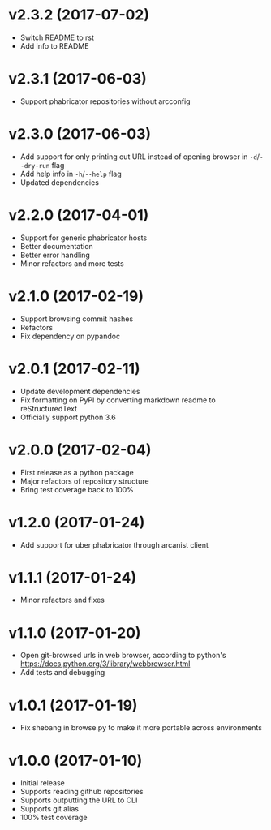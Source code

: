 v2.3.2 (2017-07-02)
===================

 - Switch README to rst
 - Add info to README


v2.3.1 (2017-06-03)
===================

 - Support phabricator repositories without arcconfig


v2.3.0 (2017-06-03)
===================

 - Add support for only printing out URL instead of opening browser in `-d`/`--dry-run` flag
 - Add help info in `-h`/`--help` flag
 - Updated dependencies


v2.2.0 (2017-04-01)
===================

 - Support for generic phabricator hosts
 - Better documentation
 - Better error handling
 - Minor refactors and more tests


v2.1.0 (2017-02-19)
===================

 - Support browsing commit hashes
 - Refactors
 - Fix dependency on pypandoc


v2.0.1 (2017-02-11)
===================

 - Update development dependencies
 - Fix formatting on PyPI by converting markdown readme to reStructuredText
 - Officially support python 3.6


v2.0.0 (2017-02-04)
===================

 - First release as a python package
 - Major refactors of repository structure
 - Bring test coverage back to 100%


v1.2.0 (2017-01-24)
===================

 - Add support for uber phabricator through arcanist client


v1.1.1 (2017-01-24)
===================

 - Minor refactors and fixes


v1.1.0 (2017-01-20)
===================

 - Open git-browsed urls in web browser, according to python's
   https://docs.python.org/3/library/webbrowser.html
 - Add tests and debugging


v1.0.1 (2017-01-19)
===================

 - Fix shebang in browse.py to make it more portable across environments


v1.0.0 (2017-01-10)
===================

 - Initial release
 - Supports reading github repositories
 - Supports outputting the URL to CLI
 - Supports git alias
 - 100% test coverage
